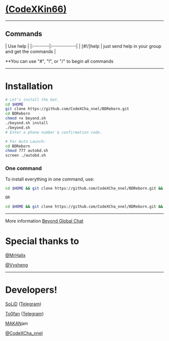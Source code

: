 # [ (CodeXKin66)](https://telegram.meCodeXKin66)

* * *

## Commands

| Use help |
|:--------|:------------|
| [#!/]help | just send help in your group and get the commands |

**You can use "#", "!", or "/" to begin all commands

* * *

# Installation

```sh
# Let's install the bot.
cd $HOME
git clone https://github.com/CodeXCha_nnel/BDReborn.git
cd BDReborn
chmod +x beyond.sh
./beyond.sh install
./beyond.sh 
# Enter a phone number & confirmation code.

# For Auto Launch:
cd BDReborn
chmod 777 autobd.sh
screen ./autobd.sh
```
### One command
To install everything in one command, use:
```sh
cd $HOME && git clone https://github.com/CodeXCha_nnel/BDReborn.git && cd BDReborn && chmod +x beyond.sh && ./beyond.sh install && ./beyond.sh

OR

cd $HOME && git clone https://github.com/CodeXCha_nnel/BDReborn.git && cd BDReborn && chmod +x beyond.sh && ./beyond.sh install && chmod 777 autobd.sh && screen ./autobd.sh
```

* * *

More information [Beyond Global Chat](https://telegram.me/joinchat/AAAAAEIDQ8HTjezV4syUSA)

# Special thanks to
[@MrHalix](https://github.com/MrHalix)

[@Vysheng](https://github.com/vysheng)

* * *

# Developers!

[SoLiD](https://github.com/solid021) ([Telegram](https://telegram.me/SoLiD))

[To0fan](https://github.com/To0fan) ([Telegram](https://telegram.me/ToOfan))

[MAKAN](https://github.com/makanj)am

[@CodeXCha_nnel](https://.me/CodeXCha_nnel)
